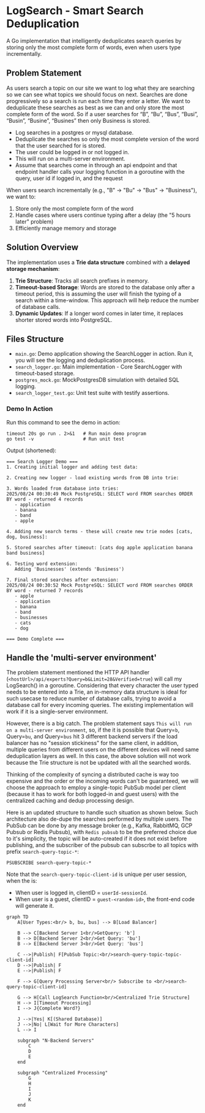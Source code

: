 # LogSearch - Smart Search Deduplication

A Go implementation that intelligently deduplicates search queries by storing only the most complete form of words, even when users type incrementally.

## Problem Statement
As users search a topic on our site we want to log what they are searching so we can see what topics we should focus on next. Searches are done progressively so a search is run each time they enter a letter. We want to deduplicate these searches as best as we can and only store the most complete form of the word. So if a user searches for “B”, “Bu”, “Bus”, “Busi”, “Busin”, “Busine”, “Busines” then only Business is stored.
-  Log searches in a postgres or mysql database.
-  Deduplicate the searches so only the most complete version of the word that the user searched for is stored.
-  The user could be logged in or not logged in.
-  This will run on a multi-server environment.
-  Assume that searches come in through an api endpoint and that endpoint handler calls your logging function in a goroutine with the query, user id if logged in, and the request

When users search incrementally (e.g., "B" → "Bu" → "Bus" → "Business"), we want to:
1. Store only the most complete form of the word
2. Handle cases where users continue typing after a delay (the "5 hours later" problem)
3. Efficiently manage memory and storage

## Solution Overview

The implementation uses a **Trie data structure** combined with a **delayed storage mechanism**:

1. **Trie Structure**: Tracks all search prefixes in memory.
2. **Timeout-based Storage**: Words are stored to the database only after a timeout period, this is assuming the user will finish the typing of a search within a time-window. This approach will help reduce the number of database calls.
3. **Dynamic Updates**: If a longer word comes in later time, it replaces shorter stored words into PostgreSQL.

## Files Structure

- `main.go`: Demo application showing the SearchLogger in action. Run it, you will see the logging and deduplication process.
- `search_logger.go`: Main implementation - Core SearchLogger with timeout-based storage.
- `postgres_mock.go`: MockPostgresDB simulation with detailed SQL logging.
- `search_logger_test.go`: Unit test suite with testify assertions.

### Demo In Action
Run this command to see the demo in action:
```
timeout 20s go run . 2>&1   # Run main demo program
go test -v                  # Run unit test
```

Output (shortened):
```
=== Search Logger Demo ===
1. Creating initial logger and adding test data:

2. Creating new logger - load existing words from DB into trie:

3. Words loaded from database into tries:
2025/08/24 00:30:49 Mock PostgreSQL: SELECT word FROM searches ORDER BY word - returned 4 records
   - application
   - banana
   - band
   - apple

4. Adding new search terms - these will create new trie nodes [cats, dog, business]:

5. Stored searches after timeout: [cats dog apple application banana band business]

6. Testing word extension:
   Adding 'Businesses' (extends 'Business')

7. Final stored searches after extension:
2025/08/24 00:30:52 Mock PostgreSQL: SELECT word FROM searches ORDER BY word - returned 7 records
   - apple
   - application
   - banana
   - band
   - businesses
   - cats
   - dog

=== Demo Complete ===
```

## Handle the 'multi-server environment'
The problem statement mentioned the HTTP API handler (`<hostUrl>/api/experts?Query=b&Limit=28&Verified=true`) will call my LogSearch() in a goroutine. Considering that every character the user typed needs to be entered into a Trie, an in-memory data structure is ideal for such usecase to reduce number of database calls, trying to avoid a database call for every incoming queries. The existing implementation will work if it is a single-server environment.

However, there is a big catch. The problem statement says `This will run on a multi-server environment`, so, if the it is possible that Query=`b`, Query=`bu`, and Query=`bus` hit 3 different backend servers if the load balancer has no "session stickiness" for the same client, in addition, multiple queries from different users on the different devices will need same deduplication layers as well. In this case, the above solution will not work because the Trie structure is not be updated with all the searched words. 

Thinking of the complexity of syncing a distributed cache is way too expensive and the order or the incoming words can't be guaranteed, we will choose the approach to employ a single-topic PubSub model per client (because it has to work for both logged-in and guest users) with the centralized caching and dedup processing design.

Here is an updated structure to handle such situation as shown below. Such architecture also de-dupe the searches performed by multiple users. The PubSub can be done by any message broker (e.g., Kafka, RabbitMQ, GCP Pubsub or Redis Pubsub), with `Redis pubsub` to be the preferred choice due to it's simplicity, the topic will be auto-created if it does not exist before publishing, and the subscriber of the pubsub can subscrbe to all topics with prefix `search-query-topic-*`:

```
PSUBSCRIBE search-query-topic-*
```

Note that the `search-query-topic-client-id` is unique per user session, when the <client-id> is:
- When user is logged in, clientID = `userId-sessionId`.
- When user is a guest, clientID = `guest-<random-id>`, the front-end code will generate it.

```mermaid 
graph TD
    A[User Types:<br/> b, bu, bus] --> B[Load Balancer]
    
    B --> C[Backend Server 1<br/>GetQuery: 'b']
    B --> D[Backend Server 2<br/>Get Query: 'bu']  
    B --> E[Backend Server 3<br/>Get Query: 'bus']
    
    C -->|Publish| F[PubSub Topic:<br/>search-query-topic-topic-client-id]
    D -->|Publish| F
    E -->|Publish| F

    F --> G[Query Processing Server<br/> Subscribe to <br/>search-query-topic-client-id]

    G --> H[Call LogSearch Function<br/>Centralized Trie Structure]
    H --> I[Timeout Processing]
    I --> J{Complete Word?}
    
    J -->|Yes| K[(Shared Database)]
    J -->|No| L[Wait for More Characters]
    L --> I
    
    subgraph "N-Backend Servers"
        C
        D  
        E
    end
    
    subgraph "Centralized Processing"
        G
        H
        I
        J
        K
    end
```
